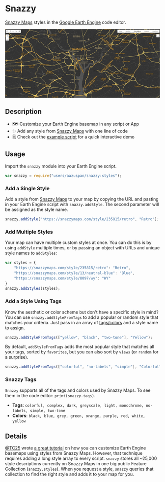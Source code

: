 # Snazzy

[Snazzy Maps](https://snazzymaps.com) styles in the [Google Earth Engine](https://earthengine.google.com/) code editor.

![Snazzy basemap demo](assets/snazzy_demo.gif)

## Description

- 🗺️ Customize your Earth Engine basemap in any script or App
- ✨ Add any style from [Snazzy Maps](https://snazzymaps.com) with one line of code
- 🗒️ Check out the [example script](https://code.earthengine.google.com/b1bfa398bbae12b6a707d2f36f3a2708) for a quick interactive demo

## Usage

Import the `snazzy` module into your Earth Engine script.

```javascript
var snazzy = require("users/aazuspan/snazzy:styles");
```

### Add a Single Style
Add a style from [Snazzy Maps](https://snazzymaps.com/explore) to your map by copying the URL and pasting in your Earth Engine script with `snazzy.addStyle`. The second parameter will be assigned as the style name.

```javascript
snazzy.addStyle("https://snazzymaps.com/style/235815/retro", "Retro");
```

### Add Multiple Styles

Your map can have multiple custom styles at once. You can do this is by using `addStyle` multiple times, or by passing an object with URLs and unique style names to `addStyles`:

```javascript
var styles = {
    "https://snazzymaps.com/style/235815/retro": "Retro",
    "https://snazzymaps.com/style/13/neutral-blue": "Blue",
    "https://snazzymaps.com/style/8097/wy": "WY"
}
snazzy.addStyles(styles);
```

### Add a Style Using Tags

Know the aesthetic or color scheme but don't have a specific style in mind? You can use `snazzy.addStyleFromTags` to add a popular or random style that matches your criteria. Just pass in an array of [tags/colors](#snazzy-tags) and a style name to assign.

```javascript
snazzy.addStyleFromTags(["yellow", "black", "two-tone"], "Yellow");
```

By default, `addStyleFromTags` adds the most popular style that matches all your tags, sorted by `favorites`, but you can also sort by `views` (or `random` for a surprise).

```javascript
snazzy.addStyleFromTags(["colorful", "no-labels", "simple"], "Colorful", "random");
```

### Snazzy Tags

`Snazzy` supports all of the tags and colors used by Snazzy Maps. To see them in the code editor: `print(snazzy.tags)`.

- **Tags**: `colorful, complex, dark, greyscale, light, monochrome, no-labels, simple, two-tone`
- **Colors**: `black, blue, grey, green, orange, purple, red, white, yellow`

## Details

[@TC25](https://github.com/TC25) wrote [a great tutorial](https://developers.google.com/earth-engine/tutorials/community/customizing-base-map-styles) on how you can customize Earth Engine basemaps using styles from Snazzy Maps. However, that technique requires adding a long style array to every script. `snazzy` stores all ~25,000 style descriptions currently on Snazzy Maps in one big public Feature Collection (`snazzy.styles`). When you request a style, `snazzy` queries that collection to find the right style and adds it to your map for you.
